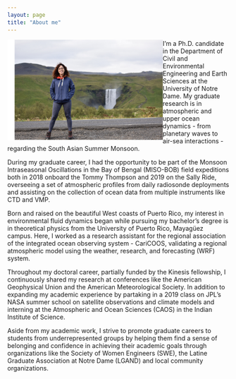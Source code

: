 ```yaml
---
layout: page
title: "About me"
---
```


<img align="left" width="70%" src="/assets/mef.jpg">

I’m a Ph.D. candidate in the Department of Civil and Environmental Engineering and Earth Sciences at the University of Notre Dame. My graduate research is in atmospheric and upper ocean dynamics - from planetary waves to air-sea interactions - regarding the South Asian Summer Monsoon. 

During my graduate career, I had the opportunity to be part of the Monsoon Intraseasonal Oscillations in the Bay of Bengal (MISO-BOB) field expeditions both in 2018 onboard the Tommy Thompson and 2019 on the Sally Ride, overseeing a set of atmospheric profiles from daily radiosonde deployments and assisting on the collection of ocean data from multiple instruments like CTD and VMP.

Born and raised on the beautiful West coasts of Puerto Rico, my interest in environmental fluid dynamics began while pursuing my bachelor’s degree is in theoretical physics from the University of Puerto Rico, Mayagüez campus. Here, I worked as a research assistant for the regional association of the integrated ocean observing system - CariCOOS, validating a regional atmospheric model using the weather, research, and forecasting (WRF) system.

Throughout my doctoral career, partially funded by the Kinesis fellowship, I continuously shared my research at conferences like the American Geophysical Union and the American Meteorological Society. In addition to expanding my academic experience by partaking in a 2019 class on JPL’s NASA summer school on satellite observations and climate models and interning at the Atmospheric and Ocean Sciences (CAOS) in the Indian Institute of Science.

Aside from my academic work, I strive to promote graduate careers to students from underrepresented groups by helping them find a sense of belonging and confidence in achieving their academic goals through organizations like the Society of Women Engineers (SWE), the Latine Graduate Association at Notre Dame (LGAND) and local community organizations.
